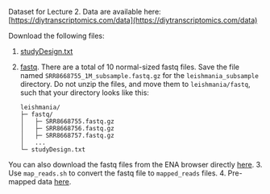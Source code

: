 Dataset for Lecture 2.
Data are available here: [https://diytranscriptomics.com/data](https://diytranscriptomics.com/data)

Download the following files:

1. [studyDesign.txt](https://drive.google.com/file/d/1t08Ysjrg-a7yw-_eQ9_KrAphPBVtVk48/view?usp=sharing)
2. [fastq](https://drive.google.com/drive/folders/1sEk1od1MJKLjqyCExYyfHc0n7DAIy_x7). There are a total of 10 normal-sized fastq files. Save the file named `SRR8668755_1M_subsample.fastq.gz` for the `leishmania_subsample` directory. Do not unzip the files, and move them to `leishmania/fastq`, such that your directory looks like this:

	```
	leishmania/
	├─ fastq/
	│   ├─ SRR8668755.fastq.gz
	│   ├─ SRR8668756.fastq.gz
	│   ├─ SRR8668757.fastq.gz
	│   ...
	└─ studyDesign.txt
	```
You can also download the fastq files from the ENA browser directly [here](https://www.ebi.ac.uk/ena/browser/view/PRJNA525604).
3. Use `map_reads.sh` to convert the fastq file to `mapped_reads` files.
4. Pre-mapped data [here](https://drive.google.com/drive/folders/1uUUeSd3DusJHqyKOAdBdh44eayvBnDXg).
